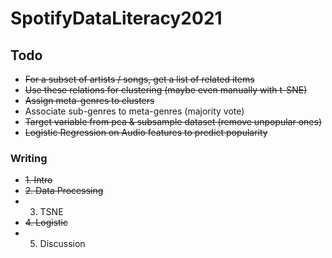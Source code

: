 # SpotifyDataLiteracy2021

## Todo

- ~~For a subset of artists / songs, get a list of related items~~
- ~~Use these relations for clustering (maybe even manually with t-SNE)~~
- ~~Assign meta-genres to clusters~~
- Associate sub-genres to meta-genres (majority vote)
- ~~Target variable from pca & subsample dataset (remove unpopular ones)~~
- ~~Logistic Regression on Audio features to predict popularity~~

### Writing
- ~~1. Intro~~
- ~~2. Data Processing~~
- 3. TSNE
- ~~4. Logistic~~
- 5. Discussion

